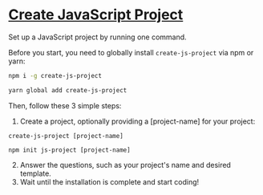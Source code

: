 # [Create JavaScript Project](https://create-project.js.org/)
Set up a JavaScript project by running one command.

Before you start, you need to globally install `create-js-project` via npm or yarn:

```sh
npm i -g create-js-project

yarn global add create-js-project
```

Then, follow these 3 simple steps:

1. Create a project, optionally providing a [project-name] for your project:
```
create-js-project [project-name]

npm init js-project [project-name]
```
2. Answer the questions, such as your project's name and desired template.
3. Wait until the installation is complete and start coding!

